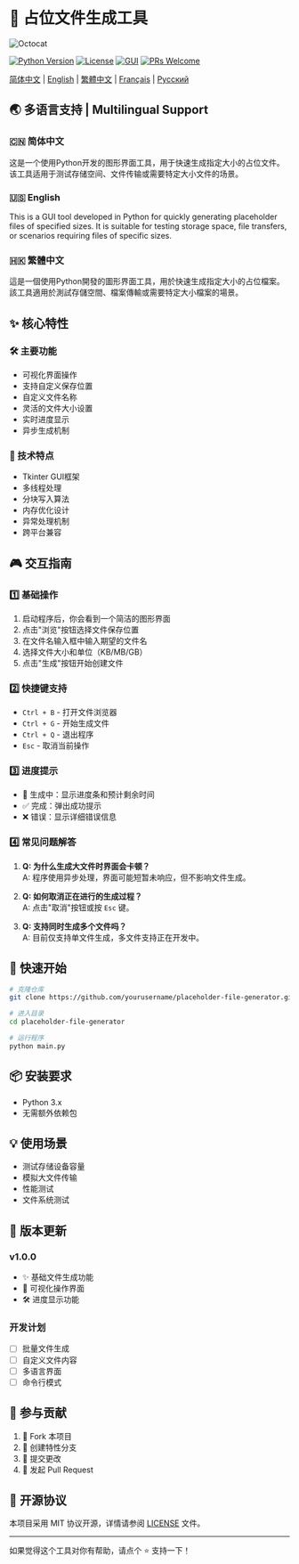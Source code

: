 # 🚀 占位文件生成工具

![Octocat](https://github.com/fluidicon.png)

[![Python Version](https://img.shields.io/badge/Python-3.x-blue.svg)](https://www.python.org/)
[![License](https://img.shields.io/badge/License-MIT-yellow.svg)](https://opensource.org/licenses/MIT)
[![GUI](https://img.shields.io/badge/GUI-tkinter-green.svg)](https://docs.python.org/3/library/tkinter.html)
[![PRs Welcome](https://img.shields.io/badge/PRs-welcome-brightgreen.svg)](http://makeapullrequest.com)

[简体中文](README.md) | [English](README_EN.md) | [繁體中文](README_TW.md) | [Français](README_FR.md) | [Русский](README_RU.md)

## 🌏 多语言支持 | Multilingual Support

### 🇨🇳 简体中文
这是一个使用Python开发的图形界面工具，用于快速生成指定大小的占位文件。该工具适用于测试存储空间、文件传输或需要特定大小文件的场景。

### 🇺🇸 English
This is a GUI tool developed in Python for quickly generating placeholder files of specified sizes. It is suitable for testing storage space, file transfers, or scenarios requiring files of specific sizes.

### 🇭🇰 繁體中文
這是一個使用Python開發的圖形界面工具，用於快速生成指定大小的占位檔案。該工具適用於測試存儲空間、檔案傳輸或需要特定大小檔案的場景。

## ✨ 核心特性

### 🛠️ 主要功能
- 可视化界面操作
- 支持自定义保存位置
- 自定义文件名称
- 灵活的文件大小设置
- 实时进度显示
- 异步生成机制

### 🎯 技术特点
- Tkinter GUI框架
- 多线程处理
- 分块写入算法
- 内存优化设计
- 异常处理机制
- 跨平台兼容

## 🎮 交互指南

### 1️⃣ 基础操作
1. 启动程序后，你会看到一个简洁的图形界面
2. 点击"浏览"按钮选择文件保存位置
3. 在文件名输入框中输入期望的文件名
4. 选择文件大小和单位（KB/MB/GB）
5. 点击"生成"按钮开始创建文件

### 2️⃣ 快捷键支持
- `Ctrl + B` - 打开文件浏览器
- `Ctrl + G` - 开始生成文件
- `Ctrl + Q` - 退出程序
- `Esc` - 取消当前操作

### 3️⃣ 进度提示
- 🔄 生成中：显示进度条和预计剩余时间
- ✅ 完成：弹出成功提示
- ❌ 错误：显示详细错误信息

### 4️⃣ 常见问题解答
1. **Q: 为什么生成大文件时界面会卡顿？**  
   A: 程序使用异步处理，界面可能短暂未响应，但不影响文件生成。

2. **Q: 如何取消正在进行的生成过程？**  
   A: 点击"取消"按钮或按 `Esc` 键。

3. **Q: 支持同时生成多个文件吗？**  
   A: 目前仅支持单文件生成，多文件支持正在开发中。

## 🚀 快速开始

```bash
# 克隆仓库
git clone https://github.com/yourusername/placeholder-file-generator.git

# 进入目录
cd placeholder-file-generator

# 运行程序
python main.py
```

## 📦 安装要求

- Python 3.x
- 无需额外依赖包

## 💡 使用场景

- 测试存储设备容量
- 模拟大文件传输
- 性能测试
- 文件系统测试

## 🔄 版本更新

### v1.0.0
- ✨ 基础文件生成功能
- 🎯 可视化操作界面
- 🛠️ 进度显示功能

### 开发计划
- [ ] 批量文件生成
- [ ] 自定义文件内容
- [ ] 多语言界面
- [ ] 命令行模式

## 🤝 参与贡献

1. 🍴 Fork 本项目
2. 🔧 创建特性分支
3. 📝 提交更改
4. 🔀 发起 Pull Request

## 📄 开源协议

本项目采用 MIT 协议开源，详情请参阅 [LICENSE](LICENSE) 文件。

---

如果觉得这个工具对你有帮助，请点个 ⭐️ 支持一下！